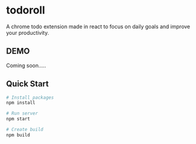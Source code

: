 # todoroll

A chrome todo extension made in react to focus on daily goals and improve your productivity.


## DEMO

Coming soon.....


## Quick Start

```bash
# Install packages
npm install

# Run server
npm start

# Create build
npm build
```
